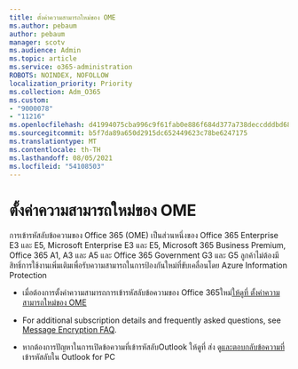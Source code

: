 ```yaml
---
title: ตั้งค่าความสามารถใหม่ของ OME
ms.author: pebaum
author: pebaum
manager: scotv
ms.audience: Admin
ms.topic: article
ms.service: o365-administration
ROBOTS: NOINDEX, NOFOLLOW
localization_priority: Priority
ms.collection: Adm_O365
ms.custom:
- "9000078"
- "11216"
ms.openlocfilehash: d41994075cba996c9f61fab0e886f684d377a738deccdddbd682976727b063f6
ms.sourcegitcommit: b5f7da89a650d2915dc652449623c78be6247175
ms.translationtype: MT
ms.contentlocale: th-TH
ms.lasthandoff: 08/05/2021
ms.locfileid: "54108503"
---
```

# <a name="set-up-new-ome-capabilities"></a>ตั้งค่าความสามารถใหม่ของ OME

การเข้ารหัสลับข้อความของ Office 365 (OME) เป็นส่วนหนึ่งของ Office 365 Enterprise E3 และ E5, Microsoft Enterprise E3 และ E5, Microsoft 365 Business Premium, Office 365 A1, A3 และ A5 และ Office 365 Government G3 และ G5 ลูกค้าไม่ต้องมีสิทธิ์การใช้งานเพิ่มเติมเพื่อรับความสามารถในการป้องกันใหม่ที่ขับเคลื่อนโดย Azure Information Protection 

- เมื่อต้องการตั้งค่าความสามารถการเข้ารหัสลับข้อความของ Office 365ใหม่[ให้ดูที่ ตั้งค่าความสามารถใหม่ของ OME](/microsoft-365/compliance/set-up-new-message-encryption-capabilities)

- For additional subscription details and frequently asked questions, see [Message Encryption FAQ](/microsoft-365/compliance/ome-faq#what-subscriptions-do-i-need-to-use-the-new-ome-capabilities-).

- หากต้องการปัญหาในการเปิดข้อความที่เข้ารหัสลับOutlook ให้ดูที่ ส่ง ดู[และตอบกลับข้อความที่](https://support.microsoft.com/en-us/topic/send-view-and-reply-to-encrypted-messages-in-outlook-for-pc-eaa43495-9bbb-4fca-922a-df90dee51980?ui=en-us&rs=en-us&ad=us)เข้ารหัสลับใน Outlook for PC